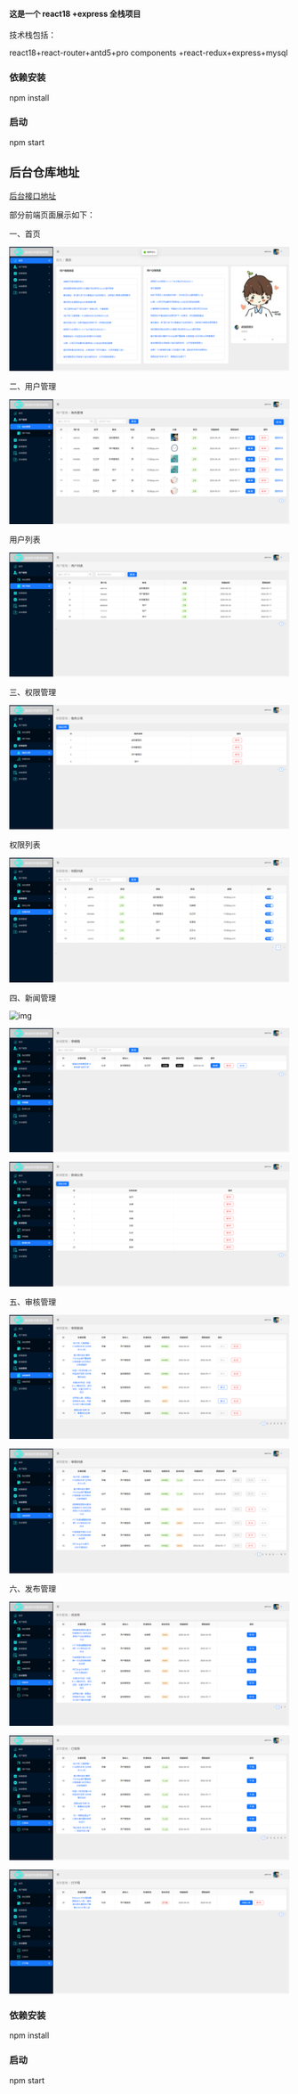####  这是一个 react18 +express 全栈项目

技术栈包括：

react18+react-router+antd5+pro components +react-redux+express+mysql

### 依赖安装
npm install

### 启动
npm start 

##  后台仓库地址
[后台接口地址](https://github.com/xrg1436977188/back-news)

部分前端页面展示如下：

一、首页

![71559459104](README.assets/1715594591043.png)

二、用户管理

![71559465925](README.assets/1715594659254.png)

用户列表

![71559473106](README.assets/1715594731064.png)

三、权限管理

![71559475224](README.assets/1715594752242.png)

权限列表

![71559477073](README.assets/1715594770735.png)

四、新闻管理

![img](file:///C:\Users\l\AppData\Local\Temp\ksohtml9296\wps3.jpg)

![71559498760](README.assets/1715594987603.png)

![71559500882](README.assets/1715595008825.png)

五、审核管理

![71559503967](README.assets/1715595039676.png)

![71559505640](README.assets/1715595056406.png)

六、发布管理

![71559506848](README.assets/1715595068480.png)

![71559508345](README.assets/1715595083455.png)

![71559509381](README.assets/1715595093810.png)

### 依赖安装
npm install

### 启动
npm start 
